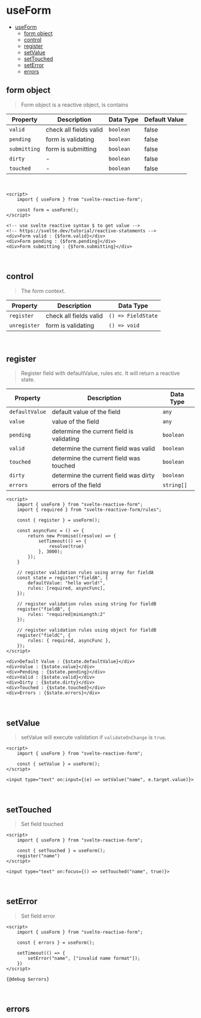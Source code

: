 # useForm
- [useForm](#useform)
  - [form object](#form-object)
  - [control](#control)
  - [register](#register)
  - [setValue](#setvalue)
  - [setTouched](#settouched)
  - [setError](#seterror)
  - [errors](#errors)

## form object
> Form object is a reactive object, is contains 

| Property     | Description            | Data Type | Default Value |
| ------------ | ---------------------- | --------- | ------------- |
| `valid`      | check all fields valid | `boolean` | false         |
| `pending`    | form is validating     | `boolean` | false         |
| `submitting` | form is submitting     | `boolean` | false         |
| `dirty`      | -                      | `boolean` | false         |
| `touched`    | -                      | `boolean` | false         |

<br />

```svelte
<script>
    import { useForm } from "svelte-reactive-form";

    const form = useForm();
</script>

<!-- use svelte reactive syntax $ to get value -->
<!-- https://svelte.dev/tutorial/reactive-statements -->
<div>Form valid : {$form.valid}</div>
<div>Form pending : {$form.pending}</div>
<div>Form submitting : {$form.submitting}</div>
```
<br />

## control
> The form context.

| Property     | Description            | Data Type          |
| ------------ | ---------------------- | ------------------ |
| `register`   | check all fields valid | `() => FieldState` |
| `unregister` | form is validating     | `() => void`       |

<br />

## register
> Register field with defaultValue, rules etc. It will return a reactive state.

| Property       | Description                               | Data Type  |
| -------------- | ----------------------------------------- | ---------- |
| `defaultValue` | default value of the field                | `any`      |
| `value`        | value of the field                        | `any`      |
| `pending`      | determine the current field is validating | `boolean`  |
| `valid`        | determine the current field was valid     | `boolean`  |
| `touched`      | determine the current field was touched   | `boolean`  |
| `dirty`        | determine the current field was dirty     | `boolean`  |
| `errors`       | errors of the field                       | `string[]` |

```svelte
<script>
    import { useForm } from "svelte-reactive-form";
    import { required } from "svelte-reactive-form/rules";

    const { register } = useForm();

    const asyncFunc = () => {
        return new Promise((resolve) => {
            setTimeout(() => {
                resolve(true)
            }, 3000);
        });
    }

    // register validation rules using array for fieldA
    const state = register("fieldA", {
        defaultValue: "hello world!",
        rules: [required, asyncFunc],
    });

    // register validation rules using string for fieldB
    register("fieldB", {
        rules: "required|minLength:2"
    });

    // register validation rules using object for fieldB
    register("fieldC", {
        rules: { required, asyncFunc },
    });
</script>

<div>Default Value : {$state.defaultValue}</div>
<div>Value : {$state.value}</div>
<div>Pending : {$state.pending}</div>
<div>Valid : {$state.valid}</div>
<div>Dirty : {$state.dirty}</div>
<div>Touched : {$state.touched}</div>
<div>Errors : {$state.errors}</div>
```

<br />

## setValue
> setValue will execute validation if `validateOnChange` is `true`.

```svelte
<script>
    import { useForm } from "svelte-reactive-form";

    const { setValue } = useForm();
</script>

<input type="text" on:input={(e) => setValue("name", e.target.value)}>
```

<br />

## setTouched
> Set field touched
```svelte
<script>
    import { useForm } from "svelte-reactive-form";

    const { setTouched } = useForm();
    register("name")
</script>

<input type="text" on:focus={() => setTouched("name", true)}>
```

<br />

## setError
> Set field error
```svelte
<script>
    import { useForm } from "svelte-reactive-form";

    const { errors } = useForm();
    
    setTimeout(() => {
        setError("name", ["invalid name format"]);
    })
</script>

{@debug $errors}
```

<br />

## errors